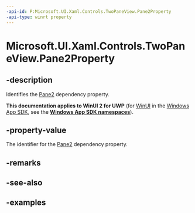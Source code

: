 ```yaml
---
-api-id: P:Microsoft.UI.Xaml.Controls.TwoPaneView.Pane2Property
-api-type: winrt property
---
```


<!-- Property syntax.
public DependencyProperty Pane2Property { get; }
-->

# Microsoft.UI.Xaml.Controls.TwoPaneView.Pane2Property

## -description

Identifies the [Pane2](twopaneview_pane2.md) dependency property.

**This documentation applies to WinUI 2 for UWP** (for [WinUI](/windows/apps/winui/winui3/) in the [Windows App SDK](/windows/apps/windows-app-sdk/), see the **[Windows App SDK namespaces](/windows/windows-app-sdk/api/winrt/)**).

## -property-value

The identifier for the [Pane2](twopaneview_pane2.md) dependency property.

## -remarks

## -see-also

## -examples

